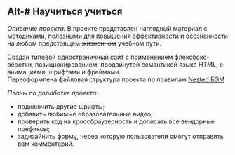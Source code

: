 **Alt-# Научиться учиться**
------
_Описание проекта:_
В проекте представлен наглядный материал с методиками, полезными для повышения эффективности и осознанности на любом предстоящем ~~жизненном~~ учебном пути.  
  
Создан типовой одностраничный сайт с применением флексбокс-вёрстки, позиционированием, продвинутой семантикой языка HTML, с анимациями, шрифтами и фреймами.    
Переоформлена файловая структура проекта по правилам [Nested БЭМ](https://ru.bem.info/methodology/filestructure/#nested "Правила!")

_Планы по доработке проекта:_
* подключить другие шрифты;
* добавить любимые образовательные видео;
* проверить код на кроссбраузерность и дописать все вендорные префиксы;
* задизайнить форму, через которую пользователи смогут отправить вам комментарий.